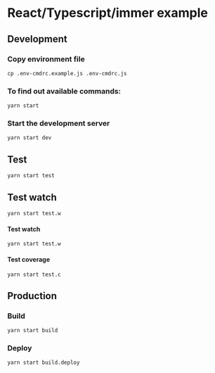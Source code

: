 # React/Typescript/immer example

## Development

### Copy environment file
`cp .env-cmdrc.example.js .env-cmdrc.js`

### To find out available commands:
`yarn start`

### Start the development server

`yarn start dev`

## Test

`yarn start test`


## Test watch

`yarn start test.w`

#### Test watch

`yarn start test.w`

#### Test coverage

`yarn start test.c`

## Production

### Build

`yarn start build`

### Deploy

`yarn start build.deploy`
